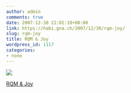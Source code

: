 ```yaml
---
author: admin
comments: true
date: 2007-12-30 22:01:18+00:00
link: https://habi.gna.ch/2007/12/30/rqm-joy/
slug: rqm-joy
title: RQM & Joy
wordpress_id: 1117
categories:
- none
---
```



 [![](https://static.flickr.com/2332/2149432881_87c5ea0d3f_m.jpg)](https://www.flickr.com/photos/habi/2149432881/)
   

 
  [RQM & Joy](https://www.flickr.com/photos/habi/2149432881/)
    

 




  

